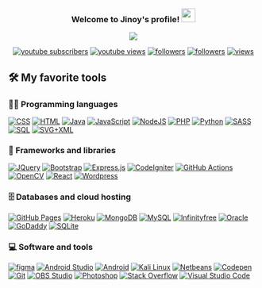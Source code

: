 <h3 align="center">
  Welcome to Jinoy's profile!
  <img src="https://media.giphy.com/media/hvRJCLFzcasrR4ia7z/giphy.gif" width="28">
</h3>

<!-- Typing SVG by DenverCoder1 - https://github.com/DenverCoder1/readme-typing-svg -->
<p align="center">
  <a href="https://github.com/DenverCoder1/readme-typing-svg"><img src="https://readme-typing-svg.herokuapp.com/?lines=Full-stack%20web%20and%20app%20developer;Self-taught%20Developer;5%2B%20years%20of%20coding%20experience;Always%20learning%20new%20things&center=true&width=380&height=45"></a>
</p>


<p align="center">
  <a href="https://www.youtube.com/c/cspsyco?sub_confirmation=1">
    <img alt="youtube subscribers" title="Subscribe to my YouTube channel" src="https://img.shields.io/youtube/channel/subscribers/UCipSxT7a3rn81vGLw9lqRkg?color=%23E05D44&label=SUBSCRIBE&logo=youtube&style=for-the-badge&labelColor=CE4630"/></a> 
  <a href="https://www.youtube.com/c/cspsyco">
    <img alt="youtube views" title="YouTube views" src="https://img.shields.io/youtube/channel/views/UCipSxT7a3rn81vGLw9lqRkg?color=%23E1AD0E&logo=youtube&style=for-the-badge&labelColor=C79600"/></a> 
  <a href="https://twitter.com/jinoy_varghese">
    <img alt="followers" title="Follow me on Twitter" src="https://img.shields.io/twitter/follow/DenverCoder1?color=55960c&labelColor=488207&label=Follow&logo=twitter&logoColor=white&style=for-the-badge"/></a>
  <a href="https://github.com/Jinoy-Varghese">
    <img alt="followers" title="Follow me on Github" src="https://img.shields.io/github/followers/DenverCoder1?color=236ad3&labelColor=1155ba&style=for-the-badge&logo=github&label=Follow"/></a>
  <a href="https://github.com/Jinoy-Varghese">
    <img alt="views" title="GitHub profile views" src="https://freshidea.com/jonah/app/DenverCoder1-profile-views"/></a>
</p>



<!-- Some badges are from https://github.com/Ileriayo/markdown-badges -->

## 🛠️ My favorite tools

### 👨‍💻 Programming languages

<p>
    <a href="https://github.com/search?q=user%3ADenverCoder1+is%3Arepo+language%3Acss"><img alt="CSS" src="https://img.shields.io/badge/CSS%20-%231572B6.svg?logo=css3&logoColor=white"></a>
    <a href="https://github.com/search?q=user%3ADenverCoder1+is%3Arepo+language%3Ahtml"><img alt="HTML" src="https://img.shields.io/badge/HTML%20-%23E34F26.svg?logo=html5&logoColor=white"></a>
    <a href="https://github.com/search?q=user%3ADenverCoder1+is%3Arepo+language%3Ajava"><img alt="Java" src="https://img.shields.io/badge/Java-%23007396.svg?logo=java&logoColor=white"></a>
    <a href="https://github.com/search?q=user%3ADenverCoder1+is%3Arepo+language%3Ajavascript"><img alt="JavaScript" src="https://img.shields.io/badge/JavaScript%20-%23F7DF1E.svg?logo=javascript&logoColor=black"></a>
    <a href="https://github.com/search?q=user%3ADenverCoder1+is%3Arepo+language%3Ajavascript"><img alt="NodeJS" src="https://img.shields.io/badge/Node.js%20-%2343853D.svg?logo=node.js&logoColor=white"></a>
    <a href="https://github.com/search?q=user%3ADenverCoder1+is%3Arepo+language%3Aphp"><img alt="PHP" src="https://img.shields.io/badge/PHP-%23777BB4.svg?logo=php&logoColor=white"></a>
    <a href="https://github.com/search?q=user%3ADenverCoder1+is%3Arepo+language%3Apython"><img alt="Python" src="https://img.shields.io/badge/Python%20-%2314354C.svg?logo=python&logoColor=white"></a>
    <a href="https://github.com/search?q=user%3ADenverCoder1+is%3Arepo+language%3Asass"><img alt="SASS" src="https://img.shields.io/badge/Sass%20-hotpink.svg?logo=SASS&logoColor=white"></a>
    <a href="https://github.com/search?q=user%3ADenverCoder1+is%3Arepo+language%3Asql"><img alt="SQL" src="https://img.shields.io/badge/SQL%20-%23025E8C.svg?logo=amazon-dynamodb&logoColor=white"></a>
    <a href="https://github.com/search?q=user%3ADenverCoder1+is%3Arepo+language%3Asvg"><img alt="SVG+XML" src="https://img.shields.io/badge/SVG%2BXML%20-%23e0982c.svg?logo=svg&logoColor=white"></a>
</p>

### 🧰 Frameworks and libraries

<p>
    <a href="#"><img alt="JQuery" src="https://img.shields.io/badge/-Jquery-00979D?logo=JQuery&logoColor=white"></a>
    <a href="#"><img alt="Bootstrap" src="https://img.shields.io/badge/-Bootstrap-5C2D91?logo=Bootstrap&logoColor=white"></a>
    <a href="#"><img alt="Express.js" src="https://img.shields.io/badge/Express.js%20-%23404d59.svg?logo=express&logoColor=white"></a>
    <a href="#"><img alt="CodeIgniter" src="https://img.shields.io/badge/CodeIgniter%20-FB542B.svg?logo=CodeIgniter&logoColor=white"></a>
    <a href="#"><img alt="GitHub Actions" src="https://img.shields.io/badge/GitHub%20Actions%20-%232671E5.svg?logo=github%20actions&logoColor=white"></a>
    <a href="#"><img alt="OpenCV" src="https://img.shields.io/badge/OpenCV%20-%23013243.svg?logo=OpenCV&logoColor=white"></a>
    <a href="#"><img alt="React" src="https://img.shields.io/badge/React%20-%2320232a.svg?logo=react&logoColor=%2361DAFB"></a>
    <a href="#"><img alt="Wordpress" src="https://img.shields.io/badge/Wordpress-21759B?logo=wordpress&logoColor=white"></a>
</p>

### 🗄️ Databases and cloud hosting

<p>
    <a href="#"><img alt="GitHub Pages" src="https://img.shields.io/badge/GitHub%20Pages-%23327FC7.svg?logo=github&logoColor=white"></a>
    <a href="#"><img alt="Heroku" src="https://img.shields.io/badge/Heroku%20-%23430098.svg?logo=heroku&logoColor=white"></a>
    <a href="#"><img alt="MongoDB" src ="https://img.shields.io/badge/MongoDB-%234ea94b.svg?logo=mongodb&logoColor=white"></a>
    <a href="#"><img alt="MySQL" src="https://img.shields.io/badge/MySQL-%2300f.svg?logo=mysql&logoColor=white"></a>
    <a href="#"><img alt="Infinityfree" src="https://img.shields.io/badge/Infinityfree%20-%23010101.svg?logo=Infinityree&logoColor=white"></a>
    <a href="#"><img alt="Oracle" src ="https://img.shields.io/badge/Oracle%20-%23F00000.svg?logo=oracle&logoColor=white"></a>
    <a href="#"><img alt="GoDaddy" src="https://img.shields.io/badge/GoDaddy%20-%2334A853.svg?logo=godaddy&logoColor=white"></a>
    <a href="#"><img alt="SQLite" src ="https://img.shields.io/badge/SQLite-%2307405e.svg?logo=sqlite&logoColor=white"></a>
</p>

### 💻 Software and tools

<p>
    <a href="#"><img alt="figma" src="https://img.shields.io/badge/figma%20-175DDC.svg?logo=figma&logoColor=white"></a>
    <a href="#"><img alt="Android Studio" src="https://img.shields.io/badge/Android%20Studio-008678.svg?logo=android-studio&logoColor=white"></a>
    <a href="#"><img alt="Android" src="https://img.shields.io/badge/Android-3DDC84?logo=android&logoColor=white"></a>
    <a href="#"><img alt="Kali Linux" src="https://img.shields.io/badge/Kali%20Linux-1793D1.svg?logo=kali-linux&logoColor=white"></a>
    <a href="#"><img alt="Netbeans" src="https://img.shields.io/badge/NetBeansIDE-1B6AC6.svg?logo=apache-netbeans-ide&logoColor=white"></a>
    <a href="#"><img alt="Codepen" src="https://img.shields.io/badge/Codepen-000000.svg?logo=codepen&logoColor=white"></a>
    <a href="#"><img alt="Git" src="https://img.shields.io/badge/Git%20-%23F05033.svg?logo=git&logoColor=white"></a>
    <a href="#"><img alt="OBS Studio" src="https://img.shields.io/badge/-OBS%20Studio-302E31?logo=obs-studio&logoColor=white"></a>
    <a href="#"><img alt="Photoshop" src="https://img.shields.io/badge/adobephotoshop-%2331A8FF.svg?logo=adobephotoshop&logoColor=white"></a>
    <a href="#"><img alt="Stack Overflow" src="https://img.shields.io/badge/-Stack%20Overflow-FE7A16?logo=stack-overflow&logoColor=white"></a>
    <a href="#"><img alt="Visual Studio Code" src="https://img.shields.io/badge/Visual%20Studio%20Code-0078d7.svg?logo=visual-studio-code&logoColor=white"></a>
</p>


